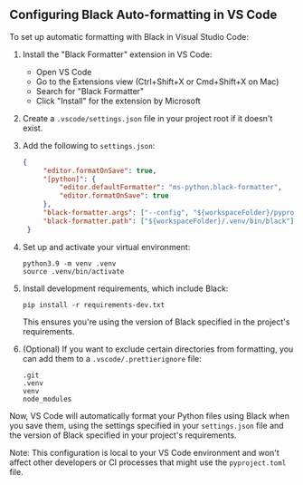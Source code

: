 ## Configuring Black Auto-formatting in VS Code

To set up automatic formatting with Black in Visual Studio Code:

1. Install the "Black Formatter" extension in VS Code:
   - Open VS Code
   - Go to the Extensions view (Ctrl+Shift+X or Cmd+Shift+X on Mac)
   - Search for "Black Formatter"
   - Click "Install" for the extension by Microsoft

2. Create a `.vscode/settings.json` file in your project root if it doesn't exist.

3. Add the following to `settings.json`:

   ```json
   {
        "editor.formatOnSave": true,
        "[python]": {
            "editor.defaultFormatter": "ms-python.black-formatter",
            "editor.formatOnSave": true
        },
        "black-formatter.args": ["--config", "${workspaceFolder}/pyproject.toml"],
        "black-formatter.path": ["${workspaceFolder}/.venv/bin/black"]
    }

   ```

4. Set up and activate your virtual environment:

   ```
   python3.9 -m venv .venv
   source .venv/bin/activate
   ```

5. Install development requirements, which include Black:

   ```
   pip install -r requirements-dev.txt
   ```

   This ensures you're using the version of Black specified in the project's requirements.

6. (Optional) If you want to exclude certain directories from formatting, you can add them to a `.vscode/.prettierignore` file:

   ```
   .git
   .venv
   venv
   node_modules
   ```

Now, VS Code will automatically format your Python files using Black when you save them, using the settings specified in your `settings.json` file and the version of Black specified in your project's requirements.

Note: This configuration is local to your VS Code environment and won't affect other developers or CI processes that might use the `pyproject.toml` file.
